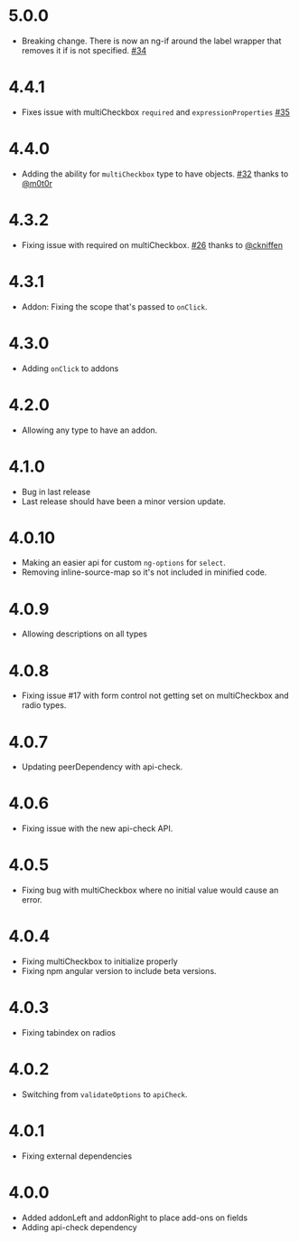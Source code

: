 # 5.0.0

- Breaking change. There is now an ng-if around the label wrapper that removes it if is not specified. [#34](/../../issues/34)

# 4.4.1

- Fixes issue with multiCheckbox `required` and `expressionProperties` [#35](/../../issues/35)

# 4.4.0

- Adding the ability for `multiCheckbox` type to have objects. [#32](/../../issues/32) thanks to [@m0t0r](https://github.com/m0t0r)

# 4.3.2

- Fixing issue with required on multiCheckbox. [#26](/../../issues/26) thanks to [@ckniffen](https://github.com/ckniffen)

# 4.3.1

- Addon: Fixing the scope that's passed to `onClick`.

# 4.3.0

- Adding `onClick` to addons

# 4.2.0

- Allowing any type to have an addon.

# 4.1.0

- Bug in last release
- Last release should have been a minor version update.

# 4.0.10

- Making an easier api for custom `ng-options` for `select`.
- Removing inline-source-map so it's not included in minified code.

# 4.0.9

- Allowing descriptions on all types

# 4.0.8

- Fixing issue #17 with form control not getting set on multiCheckbox and radio types.

# 4.0.7

- Updating peerDependency with api-check.

# 4.0.6

- Fixing issue with the new api-check API.

# 4.0.5

- Fixing bug with multiCheckbox where no initial value would cause an error.

# 4.0.4

- Fixing multiCheckbox to initialize properly
- Fixing npm angular version to include beta versions.

# 4.0.3

- Fixing tabindex on radios

# 4.0.2

- Switching from `validateOptions` to `apiCheck`.

# 4.0.1

- Fixing external dependencies

# 4.0.0

- Added addonLeft and addonRight to place add-ons on fields
- Adding api-check dependency

